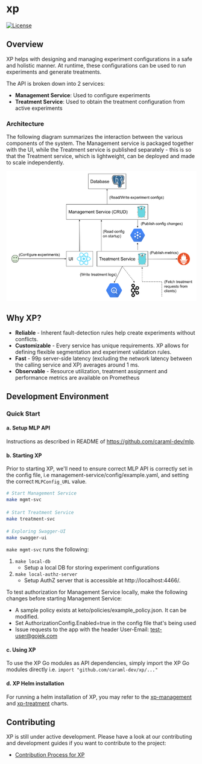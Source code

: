 # xp

[![License](https://img.shields.io/badge/License-Apache%202.0-blue)](https://github.com/caraml-dev/xp/blob/master/LICENSE)

## Overview

XP helps with designing and managing experiment configurations in a safe and holistic manner. At runtime, these configurations can be used to run experiments and generate treatments.

The API is broken down into 2 services:

- **Management Service**: Used to configure experiments
- **Treatment Service**: Used to obtain the treatment configuration from active experiments

### Architecture

The following diagram summarizes the interaction between the various components of the system. The Management service is packaged together with the UI, while the Treatment service is published separately - this is so that the Treatment service, which is lightweight, can be deployed and made to scale independently.

![XP Architecture](./docs/assets/xp_architecture.png)

## Why XP?

- **Reliable** - Inherent fault-detection rules help create experiments without conflicts.
- **Customizable** - Every service has unique requirements. XP allows for defining flexible segmentation and experiment validation rules.
- **Fast** - 99p server-side latency (excluding the network latency between the calling service and XP) averages around 1 ms.
- **Observable** - Resource utilization, treatment assignment and performance metrics are available on Prometheus

## Development Environment

### Quick Start

#### a. Setup MLP API

Instructions as described in README of https://github.com/caraml-dev/mlp.

#### b. Starting XP

Prior to starting XP, we'll need to ensure correct MLP API is correctly set in the config file, i.e management-service/config/example.yaml, and setting the correct `MLPConfig_URL` value.

```bash
# Start Management Service
make mgmt-svc

# Start Treatment Service
make treatment-svc

# Exploring Swagger-UI
make swagger-ui
```

`make mgmt-svc` runs the following:

1. `make local-db`
    - Setup a local DB for storing experiment configurations
2. `make local-authz-server`
    - Setup AuthZ server that is accessible at http://localhost:4466/.

To test authorization for Management Service locally, make the following changes before starting Management Service:

- A sample policy exists at keto/policies/example_policy.json. It can be modified.
- Set AuthorizationConfig.Enabled=true in the config file that's being used
- Issue requests to the app with the header User-Email: test-user@gojek.com

#### c. Using XP

To use the XP Go modules as API dependencies, simply import the XP Go modules directly i.e. `import "github.com/caraml-dev/xp/..."`

#### d. XP Helm installation

For running a helm installation of XP, you may refer to the [xp-management](https://github.com/caraml-dev/helm-charts/tree/main/charts/xp-management) and [xp-treatment](https://github.com/caraml-dev/helm-charts/tree/main/charts/xp-treatment) charts.

## Contributing

XP is still under active development. Please have a look at our contributing and development guides if you want to contribute to the project:

- [Contribution Process for XP](https://github.com/caraml-dev/xp/blob/main/CONTRIBUTING.md)
